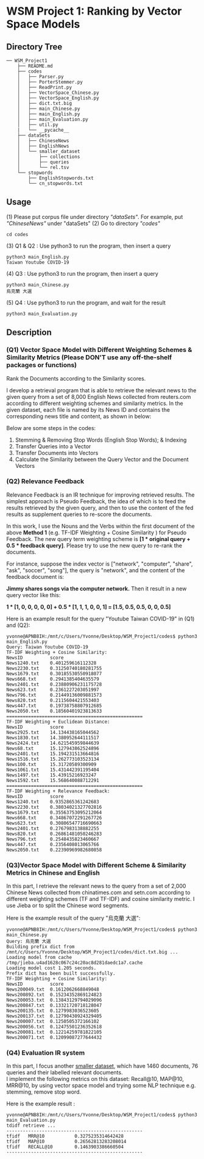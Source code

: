 # WSM Project 1: Ranking by Vector Space Models

## Directory Tree
```
── WSM_Project1 
    ├── README.md
    ├── codes
    │   ├── Parser.py
    │   ├── PorterStemmer.py
    │   ├── ReadPrint.py
    │   ├── VectorSpace_Chinese.py
    │   ├── VectorSpace_English.py
    │   ├── dict.txt.big
    │   ├── main_Chinese.py
    │   ├── main_English.py
    │   ├── main_Evaluation.py
    │   ├── util.py
    |   └── __pycache__
    ├── dataSets
    │   ├── ChineseNews
    │   ├── EnglishNews
    │   └── smaller_dataset
    │       ├── collections
    │       ├── queries
    │       └── rel.tsv
    └── stopwords
        ├── EnglishStopwords.txt
        └── cn_stopwords.txt
```

## Usage
(1) Please put corpus file under directory *"dataSets"*. For example, put *"ChineseNews"* under "dataSets"
(2) Go to directory *"codes"*
```
cd codes
```
(3) Q1 & Q2 : Use python3 to run the program, then insert a query
```
python3 main_English.py  
Taiwan Youtube COVID-19
```
(4) Q3 : Use python3 to run the program, then insert a query
```
python3 main_Chinese.py
烏克蘭 大選
```
(5) Q4 : Use python3 to run the program, and wait for the result
```
python3 main_Evaluation.py
```


## Description
### (Q1) Vector Space Model with Different Weighting Schemes & Similarity Metrics (Please DON'T use any off-the-shelf packages or functions)
Rank the Documents according to the Similarity scores.  

I develop a retrieval program that is able to retrieve the relevant news to the given query from a set of 8,000 English News collected from reuters.com according to different weighting schemes and similarity metrics. In the given dataset, each file is named by its News ID and contains the corresponding news title and content, as shown in below:  

Below are some steps in the codes:  
1. Stemming & Removing Stop Words (English Stop Words); & Indexing
2. Transfer Queries into a Vector
3. Transfer Documents into Vectors
4. Calculate the Similarity between the Query Vector and the Document Vectors  

### (Q2) Relevance Feedback
Relevance Feedback is an IR technique for improving retrieved results. The simplest approach is Pseudo Feedback, the idea of which is to feed the results retrieved by the given query, and then to use the content of the fed results as supplement queries to re-score the documents.

In this work, I use the Nouns and the Verbs within the first document of the above **Method 1** (e.g. TF-IDF Weighting + Cosine Similarity ) for Pseudo Feedback. The new query term weighting scheme is **[1 * original query + 0.5 * feedback query]**. Please try to use the new query to re-rank the documents.

For instance, suppose the index vector is ["network", "computer", "share", "ask", "soccer", "song"], the query is "network", and the content of the feedback document is:

**Jimmy shares songs via the computer network.**
Then it result in a new query vector like this:

**1 * [1, 0, 0, 0, 0, 0] + 0.5 * [1, 1, 1, 0, 0, 1] = [1.5, 0.5, 0.5, 0, 0, 0.5]**

Here is an example result for the query "Youtube Taiwan COVID-19" in (Q1) and (Q2):
```
yvonne@APNB8IH:/mnt/c/Users/Yvonne/Desktop/WSM_Project1/codes$ python3 main_English.py
Query: Taiwan Youtube COVID-19
TF-IDF Weighting + Cosine Similarity:
NewsID          score
News1240.txt    0.401259616112328
News2230.txt    0.31250740180281755
News1679.txt    0.30185530550918077
News668.txt     0.2941385404635579
News2401.txt    0.23880906231175728
News623.txt     0.2361227203051997
News796.txt     0.21449136009881573
News820.txt     0.2115604421553403
News447.txt     0.19738758807912685
News2050.txt    0.18560401923813633
==================================================
TF-IDF Weighting + Euclidean Distance:
NewsID          score
News2925.txt    14.134438165044562
News1830.txt    14.380952644111517
News2424.txt    14.621545959844639
News68.txt      15.127943862524896
News2401.txt    15.194231513664816
News1516.txt    15.262773103523134
News100.txt     15.31720589300909
News1061.txt    15.431442391195404
News1497.txt    15.43915216923247
News1592.txt    15.568640088712291
==================================================
TF-IDF Weighting + Relevance Feedback:
NewsID          score
News1240.txt    0.9352865361242683
News2230.txt    0.38034021327702816
News1679.txt    0.35563753095212064
News668.txt     0.34867072291267726
News623.txt     0.30806547716690663
News2401.txt    0.2767983138882255
News820.txt     0.26861481050246283
News796.txt     0.2548435823460667
News447.txt     0.2356408013065766
News2050.txt    0.22390969982680858
```
### (Q3)Vector Space Model with Different Scheme & Similarity Metrics in Chinese and English
In this part, I retrieve the relevant news to the query from a set of 2,000 Chinese News collected from chinatimes.com and setn.com according to different weighting schemes (TF and TF-IDF) and cosine similarity metric.
I use Jieba or to split the Chinese word segments.

Here is the example result of the query "烏克蘭 大選":
```
yvonne@APNB8IH:/mnt/c/Users/Yvonne/Desktop/WSM_Project1/codes$ python3 main_Chinese.py
Query: 烏克蘭 大選
Building prefix dict from /mnt/c/Users/Yvonne/Desktop/WSM_Project1/codes/dict.txt.big ...
Loading model from cache /tmp/jieba.u4ad1628c067c24c20ac8d281daedc1a7.cache
Loading model cost 1.205 seconds.
Prefix dict has been built successfully.
TF-IDF Weighting + Cosine Similarity:
NewsID          score
News200049.txt  0.1612062668849048
News200892.txt  0.15234352869124823
News200053.txt  0.13843129794029096
News200847.txt  0.13321720718128047
News200135.txt  0.1279983036523605
News200137.txt  0.12790430924329405
News200007.txt  0.1250505372166102
News200056.txt  0.12475501236352618
News200081.txt  0.12214259781822105
News200071.txt  0.12099087277644432 
```
### (Q4) Evaluation IR system
In this part, I focus another [smaller dataset](https://wm5.nccu.edu.tw/base/10001/course/10026264/content/proj01/smaller_dataset.zip), which have 1460 documents, 76 queries and their labelled relevant documents.  
I implement the following metrics on this dataset: Recall@10, MAP@10, MRR@10, by using vector space model and trying some NLP technique e.g. stemming, remove stop word.  
  
Here is the example result :
```
yvonne@APNB8IH:/mnt/c/Users/Yvonne/Desktop/WSM_Project1/codes$ python3 main_Evaluation.py
tdidf retrieve ...
--------------------------------------------------
tfidf   MRR@10           0.3275235314642428
tfidf   MAP@10           0.26562813283208014
tfidf   RECALL@10        0.1463903386660504
--------------------------------------------------
```
